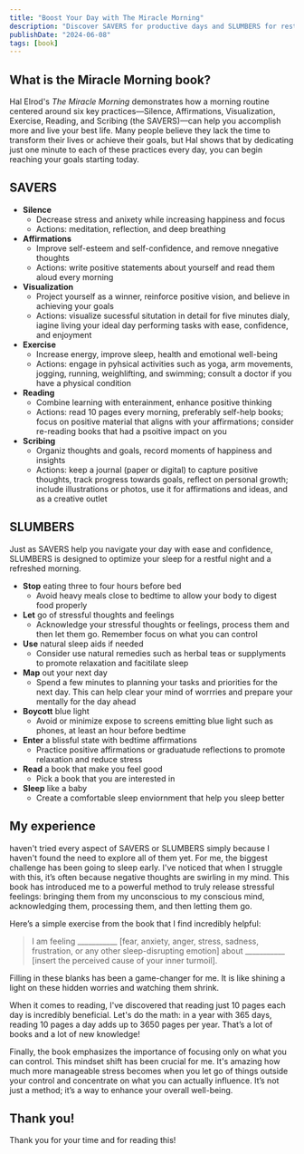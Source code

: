 ```yaml
---
title: "Boost Your Day with The Miracle Morning"
description: "Discover SAVERS for productive days and SLUMBERS for restful nights. Learn to manage stress, read daily, and focus on what you control."
publishDate: "2024-06-08"
tags: [book]
---
```


## What is the Miracle Morning book?

Hal Elrod's *The Miracle Morning* demonstrates how a morning routine centered around six key practices—Silence, Affirmations, Visualization, Exercise, Reading, and Scribing (the SAVERS)—can help you accomplish more and live your best life. Many people believe they lack the time to transform their lives or achieve their goals, but Hal shows that by dedicating just one minute to each of these practices every day, you can begin reaching your goals starting today.

## SAVERS

- **Silence**
    - Decrease stress and anixety while increasing happiness and focus
    - Actions: meditation, reflection, and deep breathing
- **Affirmations**
    - Improve self-esteem and self-confidence, and remove nnegative thoughts
    - Actions: write positive statements about yourself and read them aloud every morning
- **Visualization**
    - Project yourself as a winner, reinforce positive vision, and believe in achieving your goals
    - Actions: visualize  sucessful situtation in detail for five minutes dialy, iagine living your ideal day performing tasks with ease, confidence, and enjoyment
- **Exercise**
    - Increase energy, improve sleep, health and emotional well-being
    - Actions: engage in pyhsical activities such as yoga, arm movements, jogging, running, weighlifting, and swimming; consult a doctor if you have a physical condition
- **Reading**
    - Combine learning with enterainment, enhance positive thinking
    - Actions: read 10 pages every morning, preferably self-help books; focus on positive material that aligns with your affirmations; consider re-reading books that had a psoitive impact on you
- **Scribing**
    - Organiz thoughts and goals, record moments of happiness and insights
    - Actions: keep a journal (paper or digital) to capture positive thoughts, track progress towards goals, reflect on personal growth; include illustrations or photos, use it for affirmations and ideas, and as a creative outlet

## SLUMBERS

Just as SAVERS help you navigate your day with ease and confidence, SLUMBERS is designed to optimize your sleep for a restful night and a refreshed morning.

- **Stop** eating three to four hours before bed
    - Avoid heavy meals close to bedtime to allow your body to digest food properly
- **Let** go of stressful thoughts and feelings
    - Acknowledge your stressful thoughts or feelings, process them and then let them go. Remember focus on what you can control
- **Use** natural sleep aids if needed
    - Consider use natural remedies such as herbal teas or supplyments to promote relaxation and facitilate sleep
- **Map** out your next day
    - Spend a few minutes to planning your tasks and priorities for the next day. This can help clear your mind of worrries and prepare your mentally for the day ahead
- **Boycott** blue light
    - Avoid or minimize expose to screens emitting blue light such as phones, at least an hour before bedtime
- **Enter** a blissful state with bedtime affirmations
    - Practice positive affirmations or graduatude reflections to promote relaxation and reduce stress
- **Read** a book that make you feel good
    - Pick a book that you are interested in
- **Sleep** like a baby
    - Create a comfortable sleep enviornment that help you sleep better

## My experience

 haven't tried every aspect of SAVERS or SLUMBERS simply because I haven't found the need to explore all of them yet. For me, the biggest challenge has been going to sleep early. I've noticed that when I struggle with this, it’s often because negative thoughts are swirling in my mind. This book has introduced me to a powerful method to truly release stressful feelings: bringing them from my unconscious to my conscious mind, acknowledging them, processing them, and then letting them go.

Here’s a simple exercise from the book that I find incredibly helpful:

> I am feeling ___________ [fear, anxiety, anger, stress, sadness, frustration, or any other sleep-disrupting emotion] about ___________ [insert the perceived cause of your inner turmoil].

Filling in these blanks has been a game-changer for me. It is like shining a light on these hidden worries and watching them shrink.

When it comes to reading, I've discovered that reading just 10 pages each day is incredibly beneficial. Let's do the math: in a year with 365 days, reading 10 pages a day adds up to 3650 pages per year. That’s a lot of books and a lot of new knowledge!

Finally, the book emphasizes the importance of focusing only on what you can control. This mindset shift has been crucial for me. It's amazing how much more manageable stress becomes when you let go of things outside your control and concentrate on what you can actually influence. It’s not just a method; it’s a way to enhance your overall well-being.

## Thank you!

Thank you for your time and for reading this!